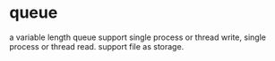 queue
=====

a variable length queue support single process or thread write, single process or thread read. support file as storage.
